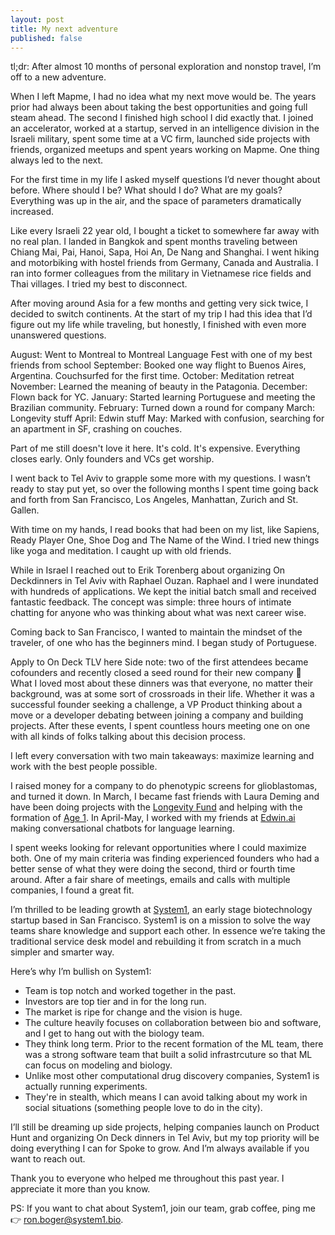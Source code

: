 ```yaml
---
layout: post
title: My next adventure
published: false
---
```



tl;dr: After almost 10 months of personal exploration and nonstop travel, I’m off to a new adventure.


When I left Mapme, I had no idea what my next move would be. The years prior had always been about taking the best opportunities and going full steam ahead. The second I finished high school I did exactly that. I joined an accelerator, worked at a startup, served in an intelligence division in the Israeli military, spent some time at a VC firm, launched side projects with friends, organized meetups and spent years working on Mapme. One thing always led to the next.

For the first time in my life I asked myself questions I’d never thought about before. Where should I be? What should I do? What are my goals? Everything was up in the air, and the space of parameters dramatically increased.

Like every Israeli 22 year old, I bought a ticket to somewhere far away with no real plan. I landed in Bangkok and spent months traveling between Chiang Mai, Pai, Hanoi, Sapa, Hoi An, De Nang and Shanghai. I went hiking and motorbiking with hostel friends from Germany, Canada and Australia. I ran into former colleagues from the military in Vietnamese rice fields and Thai villages. I tried my best to disconnect.

After moving around Asia for a few months and getting very sick twice, I decided to switch continents. At the start of my trip I had this idea that I’d figure out my life while traveling, but honestly, I finished with even more unanswered questions.

August: Went to Montreal to Montreal Language Fest with one of my best friends from school
September: Booked one way flight to Buenos Aires, Argentina. Couchsurfed for the first time.
October: Meditation retreat
November: Learned the meaning of beauty in the Patagonia.
December: Flown back for YC.
January: Started learning Portuguese and meeting the Brazilian community.
February: Turned down a round for company
March: Longevity stuff
April: Edwin stuff
May: Marked with confusion, searching for an apartment in SF, crashing on couches.


Part of me still doesn't love it here. It's cold. It's expensive. Everything closes early. Only founders and VCs get worship.

I went back to Tel Aviv to grapple some more with my questions. I wasn’t ready to stay put yet, so over the following months I spent time going back and forth from San Francisco, Los Angeles, Manhattan, Zurich and St. Gallen.

With time on my hands, I read books that had been on my list, like Sapiens, Ready Player One, Shoe Dog and The Name of the Wind. I tried new things like yoga and meditation. I caught up with old friends.

While in Israel I reached out to Erik Torenberg about organizing On Deckdinners in Tel Aviv with Raphael Ouzan. Raphael and I were inundated with hundreds of applications. We kept the initial batch small and received fantastic feedback. The concept was simple: three hours of intimate chatting for anyone who was thinking about what was next career wise.

Coming back to San Francisco, I wanted to maintain the mindset of the traveler, of one who has the beginners mind. I began study of Portuguese. 

Apply to On Deck TLV here
Side note: two of the first attendees became cofounders and recently closed a seed round for their new company 🙏
What I loved most about these dinners was that everyone, no matter their background, was at some sort of crossroads in their life. Whether it was a successful founder seeking a challenge, a VP Product thinking about a move or a developer debating between joining a company and building projects. After these events, I spent countless hours meeting one on one with all kinds of folks talking about this decision process.

I left every conversation with two main takeaways: maximize learning and work with the best people possible.

I raised money for a company to do phenotypic screens for glioblastomas, and turned it down. In March, I became fast friends with Laura Deming and have been doing projects with the [Longevity Fund](https://longevity.vc) and helping with the formation of [Age 1](https://age1.com). In April-May, I worked with my friends at [Edwin.ai](https://edwin.ai) making conversational chatbots for language learning. 


I spent weeks looking for relevant opportunities where I could maximize both. One of my main criteria was finding experienced founders who had a better sense of what they were doing the second, third or fourth time around. After a fair share of meetings, emails and calls with multiple companies, I found a great fit.

I’m thrilled to be leading growth at [System1](https://system1.bio), an early stage biotechnology startup based in San Francisco. System1 is on a mission to solve the way teams share knowledge and support each other. In essence we’re taking the traditional service desk model and rebuilding it from scratch in a much simpler and smarter way.

Here’s why I’m bullish on System1:

- Team is top notch and worked together in the past.
- Investors are top tier and in for the long run.
- The market is ripe for change and the vision is huge.
- The culture heavily focuses on collaboration between bio and software, and I get to hang out with the biology team.
- They think long term. Prior to the recent formation of the ML team, there was a strong software team that built a solid infrastrcuture so that ML can focus on modeling and biology.
- Unlike most other computational drug discovery companies, System1 is actually running experiments. 
- They're in stealth, which means I can avoid talking about my work in social situations (something people love to do in the city).


I’ll still be dreaming up side projects, helping companies launch on Product Hunt and organizing On Deck dinners in Tel Aviv, but my top priority will be doing everything I can for Spoke to grow. And I’m always available if you want to reach out.

Thank you to everyone who helped me throughout this past year. I appreciate it more than you know.

PS: If you want to chat about System1, join our team, grab coffee, ping me 👉 ron.boger@system1.bio.